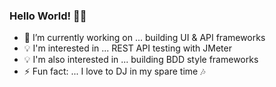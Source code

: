 ### Hello World! 👋🏽

- 🔭 I’m currently working on ... building UI & API frameworks
- 💡 I'm interested in ... REST API testing with JMeter
- 💡 I'm also interested in ... building BDD style frameworks
- ⚡ Fun fact: ... I love to DJ in my spare time 🎶
